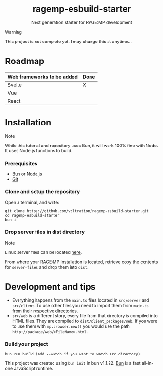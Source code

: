 <div align="center">
   <h1>ragemp-esbuild-starter</h1>
    <p>Next generation starter for RAGE:MP development</p>
</div>

> [!WARNING]  
> This project is not complete yet. I may change this at anytime...

# Roadmap
| Web frameworks to be added  | Done |
| --- | --- |
| Svelte  | X  |
| Vue  |   |
| React |   |

# Installation
> [!NOTE]  
> While this tutorial and repository uses Bun, it will work 100% fine with Node. It uses Node.js functions to build.

### Prerequisites
* [Bun](https://bun.sh/) or [Node.js](https://nodejs.org/en)
* [Git](https://git-scm.com/)

### Clone and setup the repository
Open a terminal, and write:
```
git clone https://github.com/voltration/ragemp-esbuild-starter.git
cd ragemp-esbuild-starter
bun i
```

### Drop server files in dist directory
> [!NOTE]  
> Linux server files can be located [here](https://cdn.rage.mp/updater/prerelease/server-files/linux_x64.tar.gz).

From where your RAGE:MP installation is located, retrieve copy the contents for `server-files` and drop them into `dist`.

# Development and tips
* Everything happens from the `main.ts` files located in `src/server` and `src/client`. To use other files you need to import them from `main.ts` from their respective directories.
* `src/web` is a different story, every file from that directory is compiled into HTML files. They are compiled to `dist/client_packages/web`. If you were to use them with `mp.browser.new()` you would use the path `http://package/web/<FileName>.html`.


### Build your project
```
bun run build (add --watch if you want to watch src directory)
```

This project was created using `bun init` in bun v1.1.22. [Bun](https://bun.sh) is a fast all-in-one JavaScript runtime.
